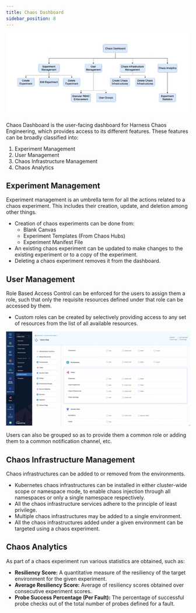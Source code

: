```yaml
---
title: Chaos Dashboard
sidebar_position: 8
---
```


![Chaos Dashboard](./static/chaos-dashboard/chaos-dashboard.png)

Chaos Dashboard is the user-facing dashboard for Harness Chaos Engineering, which provides access to its different features. These features can be broadly classified into:
1. Experiment Management
2. User Management
3. Chaos Infrastructure Management
4. Chaos Analytics

## Experiment Management
Experiment management is an umbrella term for all the actions related to a chaos experiment. This includes their creation, update, and deletion among other things.

- Creation of chaos experiments can be done from:
    - Blank Canvas
    - Experiment Templates (From Chaos Hubs)
    - Experiment Manifest File 
- An existing chaos experiment can be updated to make changes to the existing experiment or to a copy of the experiment.
- Deleting a chaos experiment removes it from the dashboard.

## User Management
Role Based Access Control can be enforced for the users to assign them a role, such that only the requisite resources defined under that role can be accessed by them.
- Custom roles can be created by selectively providing access to any set of resources from the list of all available resources.

![Custom Roles](./static/chaos-dashboard/custom-roles.png)

Users can also be grouped so as to provide them a common role or adding them to a common notification channel, etc.

## Chaos Infrastructure Management
Chaos infrastructures can be added to or removed from the environments.
- Kubernetes chaos infrastructures can be installed in either cluster-wide scope or namespace mode, to enable chaos injection through all namespaces or only a single namespace respectively.
- All the chaos infrastructure services adhere to the principle of least privilege.
- Multiple chaos infrastructures may be added to a single environment.
- All the chaos infrastructures added under a given environment can be targeted using a chaos experiment.

## Chaos Analytics
As part of a chaos experiment run various statistics are obtained, such as:
- **Resiliency Score:** A quantitative measure of the resiliency of the target environment for the given experiment.
- **Average Resiliency Score:** Average of resiliency scores obtained over consecutive experiment scores.
- **Probe Success Percentage (Per Fault):** The percentage of successful probe checks out of the total number of probes defined for a fault.
